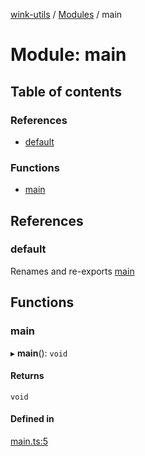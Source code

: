 [wink-utils](../README.md) / [Modules](../modules.md) / main

# Module: main

## Table of contents

### References

- [default](main.md#default)

### Functions

- [main](main.md#main)

## References

### default

Renames and re-exports [main](main.md#main)

## Functions

### main

▸ **main**(): `void`

#### Returns

`void`

#### Defined in

[main.ts:5](https://github.com/huahuahuahuahuahua/wink-utils/blob/78e35a6/src/main.ts#L5)
